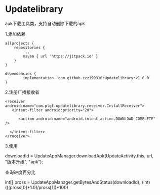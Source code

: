 # Updatelibrary
apk下载工具类，支持自动删除下载的apk

1.添加依赖

	allprojects {
		repositories {
			...
			maven { url 'https://jitpack.io' }
		}
	}
 
 	dependencies {
	        implementation 'com.github.zzz199316:Updatelibrary:v1.0.0'
	}




2.注册广播接收者

 	<receiver android:name="com.plgf.updatelibrary.receiver.InstallReceiver">
	   <intent-filter android:priority="20">
              
	      <action android:name="android.intent.action.DOWNLOAD_COMPLETE" />
          
	  </intent-filter>  
	</receiver>
3.使用

downloadId = UpdateAppManager.downloadApk(UpdateActivity.this, url, "版本升级", "apk");


查询进度百分比

int[] pross = UpdateAppManager.getBytesAndStatus(downloadId);
(int) (((pross[0]*1.0)/pross[1])*100)



